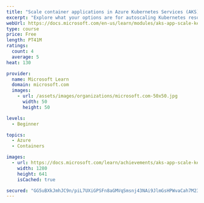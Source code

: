 ```yaml
---
title: "Scale container applications in Azure Kubernetes Services (AKS) using KEDA"
excerpt: "Explore what your options are for autoscaling Kubernetes resources, earning when to use each and the know-how to implement KEDA"
webUrl: https://docs.microsoft.com/en-us/learn/modules/aks-app-scale-keda/
type: course
price: Free
length: PT41M
ratings:
  count: 4
  average: 5
heat: 130

provider:
  name: Microsoft Learn
  domain: microsoft.com
  images:
    - url: /assets/images/organizations/microsoft.com-50x50.jpg
      width: 50
      height: 50

levels:
  - Beginner

topics:
  - Azure
  - Containers

images:
  - url: https://docs.microsoft.com/learn/achievements/aks-app-scale-keda-social.png
    width: 1280
    height: 641
    isCached: true

secured: "GG5uBXkJmhJC9n/piL7UXiGPSFn8aGMVqSmsnj43NAi9JlmGsHPWvaCah7M23LBZNjG3d0pWHtAwv4FU7uWVm98rcU1C0fIDC2LhvJiWtXGWsMpex4cSBxf/zVs2937EVnUekugrn/Ei0RT2dFUkJNt9eqEl+HFYv3akwlNzOX/zy3c2azwfJjFob78lvEW0OXzCj0MFBHSj8Oannp8HHMqgtEOjbD9WwUQLtCzBXFUIT/+HV0ngqHXPJuavXj1//uowsIrBUFAOapgXjerKBd2E3VQl1b7dP55jRqlZyLbVhUL6eDJD+klFAHoCSgf1NJqtAse8EqsvpEmD4OvGhpepk2c0CFjCs54TCgdLigJEL+cHN2gesz+ZNKP+XULSEbBlFa1cTYkE/9VRCzRvVaoxeE6lVF7c0kZIuSFhlhQ=;a260dy8TEkLB8Y6beHOV/w=="
---
```


